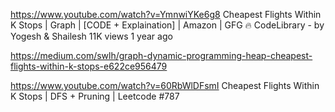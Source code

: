 https://www.youtube.com/watch?v=YmnwiYKe6g8
Cheapest Flights Within K Stops | Graph | [CODE + Explaination] | Amazon | GFG 🔥
CodeLibrary - by Yogesh & Shailesh
11K views
1 year ago


https://medium.com/swlh/graph-dynamic-programming-heap-cheapest-flights-within-k-stops-e622ce956479


https://www.youtube.com/watch?v=60RbWlDFsmI
Cheapest Flights Within K Stops | DFS + Pruning | Leetcode #787